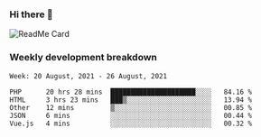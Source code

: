 ### Hi there 👋

<!--
**itzcy/itzcy** is a ✨ _special_ ✨ repository because its `README.md` (this file) appears on your GitHub profile.

Here are some ideas to get you started:

- 🔭 I’m currently working on ...
- 🌱 I’m currently learning ...
- 👯 I’m looking to collaborate on ...
- 🤔 I’m looking for help with ...
- 💬 Ask me about ...
- 📫 How to reach me: ...
- 😄 Pronouns: ...
- ⚡ Fun fact: ...
-->
![ReadMe Card](https://github-readme-stats.vercel.app/api?username=itzcy&show_icons=true&title_color=2d3198&icon_color=797cb8&text_color=24292e&bg_color=f6f8fa)

### Weekly development breakdown
<!--START_SECTION:waka-->
```text
Week: 20 August, 2021 - 26 August, 2021

PHP      20 hrs 28 mins  █████████████████████░░░░   84.16 % 
HTML     3 hrs 23 mins   ███▒░░░░░░░░░░░░░░░░░░░░░   13.94 % 
Other    12 mins         ▒░░░░░░░░░░░░░░░░░░░░░░░░   00.85 % 
JSON     6 mins          ░░░░░░░░░░░░░░░░░░░░░░░░░   00.44 % 
Vue.js   4 mins          ░░░░░░░░░░░░░░░░░░░░░░░░░   00.32 % 
```
<!--END_SECTION:waka-->
